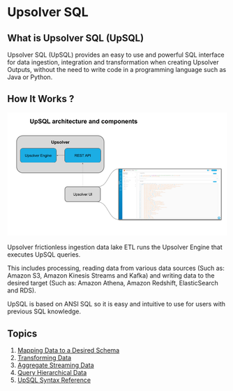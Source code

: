 # Upsolver SQL

## What is Upsolver SQL (UpSQL)

Upsolver SQL (UpSQL) provides an easy to use and powerful SQL interface for data ingestion, integration and transformation when creating Upsolver Outputs, without the need to write code in a programming language such as Java or Python.


## How It Works ?
![alt_text](images/SQL-main0.png)


Upsolver frictionless ingestion data lake ETL runs the Upsolver Engine that executes UpSQL queries.

This includes processing, reading data from various data sources (Such as: Amazon S3, Amazon Kinesis Streams and Kafka) and writing data to the desired target (Such as: Amazon Athena, Amazon Redshift, ElasticSearch and RDS).

UpSQL is based on ANSI SQL so it is easy and intuitive to use for users with previous SQL knowledge.

## Topics
1. [Mapping Data to a Desired Schema]()
2. [Transforming Data]()
3. [Aggregate Streaming Data]()
4. [Query Hierarchical Data]()
5. [UpSQL Syntax Reference]()